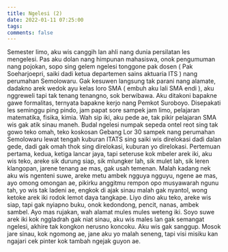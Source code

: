 ```yaml
---
title: Ngelesi (2)
date: 2022-01-11 07:25:00
tags:
comments: false
---
```

Semester limo, aku wis canggih lan ahli nang dunia persilatan les mengelesi. Pas aku dolan nang himpunan mahasiswa, onok pengumuman nang pojokan, sopo sing gelem ngelesi tonggone pak dosen ( Pak Soeharjoepri, saiki dadi ketua departemen sains aktuaria ITS ) nang perumahan  Semolowaru.
Gak kesuwen langsung tak parani nang alamate, dadakno arek wedok ayu kelas loro SMA ( embuh aku lali SMA endi ), aku nggreweli tapi tak tenang tenangno, sok berwibawa. Aku ditakoni bapakne gawe formalitas, ternyata bapakne kerjo nang Pemkot Suroboyo. Disepakati les seminggu ping pindo, jam papat sore sampek jam limo, pelajaran matematika, fisika, kimia. Wah sip iki, aku pede ae, tak pikir pelajaran SMA wis gak atik sinau maneh.
Budal ngelesi numpak sepeda ontel reot sing tak gowo teko omah, teko koskosan Gebang Lor 30 sampek nang perumahan Semolowaru lewat tengah kuburan ITATS sing saiki wis direlokasi dadi dalan gede, dadi gak omah thok sing direlokasi, kuburan yo direlokasi.
Pertemuan pertama, kedua, ketiga lancar jaya, tapi seteruse kok mbeler arek iki, aku wis teko, areke sik durung siap, sik mlungker lah, sik mulet lah, sik leren klangopan, jarene tenang ae mas, gak usah temenan. Malah kadang nek aku wis ngenteni suwe, areke metu ambek ngguya ngguyu, ngene ae mas, ayo omong omongan ae, pikirku anggitmu rempon opo musyawarah ngunu tah, yo wis tak ladeni ae, engkok di ajak sinau malah gak nyantol, wong ketoke arek iki rodok lemot daya tangkape.
Liyo dino aku teko, areke wis siap, tapi gak nyiapno buku, onok kedondong, pencit, nanas, ambek sambel. Ayo mas rujakan, wah alamat mules mules weteng iki.
Soyo suwe arek iki kok nggladrah gak niat sinau, aku wis males lan gak semangat ngelesi, akhire tak kongkon nerusno koncoku. Aku wis gak sanggup. Mosok jare sinau, kok ngomong ae, jane aku yo malah seneng, tapi visi misiku kan ngajari cek pinter kok tambah ngejak guyon ae.
